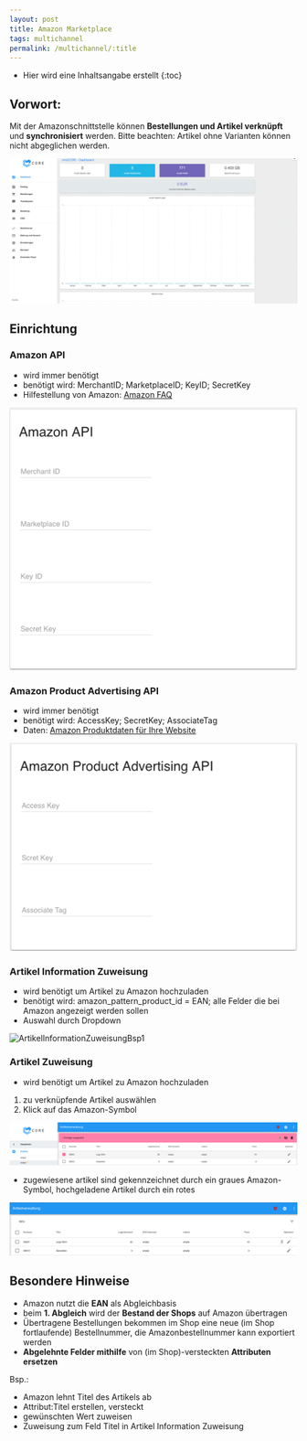 ```yaml
---
layout: post
title: Amazon Marketplace
tags: multichannel
permalink: /multichannel/:title
---
```



+ Hier wird eine Inhaltsangabe erstellt
{:toc}


## Vorwort:


Mit der Amazonschnittstelle können **Bestellungen und Artikel verknüpft** und **synchronisiert** werden.
Bitte beachten:  Artikel ohne Varianten können nicht abgeglichen werden.


![AmazonEinstellungen][1]




## Einrichtung


### Amazon API 


- wird immer benötigt
- benötigt wird: MerchantID; MarketplaceID; KeyID; SecretKey
- Hilfestellung von Amazon: [Amazon FAQ][2]


![AmazoonAPI][3]


### Amazon Product Advertising API
- wird immer benötigt
- benötigt wird: AccessKey; SecretKey; AssociateTag
- Daten: [Amazon Produktdaten für Ihre Website][4]


![AmazonProductAdvertisingAPI][5]


### Artikel Information Zuweisung
- wird benötigt um Artikel zu Amazon hochzuladen
- benötigt wird: amazon_pattern_product_id = EAN; alle Felder die bei Amazon angezeigt werden sollen
- Auswahl durch Dropdown


![ArtikelInformationZuweisungBsp1][6]


### Artikel Zuweisung
- wird benötigt um Artikel zu Amazon hochzuladen
1. zu verknüpfende Artikel auswählen
2. Klick auf das Amazon-Symbol


![AmazonArtikelZuweisung][7]


- zugewiesene artikel sind gekennzeichnet durch ein graues Amazon-Symbol, hochgeladene Artikel durch ein rotes


![AmazonArtikelZugewiesen][8]


## Besondere Hinweise


- Amazon nutzt die **EAN** als Abgleichbasis
- beim **1. Abgleich** wird der **Bestand der Shops** auf Amazon übertragen
- Übertragene Bestellungen bekommen im Shop eine neue (im Shop fortlaufende) Bestellnummer, die Amazonbestellnummer kann exportiert werden
- **Abgelehnte Felder mithilfe** von (im Shop)-versteckten **Attributen ersetzen**


Bsp.: 
- Amazon lehnt Titel des Artikels ab
- Attribut:Titel erstellen, versteckt
- gewünschten Wert zuweisen
- Zuweisung zum Feld Titel in Artikel Information Zuweisung












[1]: /img/AmazonEinstellungenPosition.gif
[2]: https://developer.amazonservices.de/gp/mws/faq.html
[3]: /img/AmazonAPI.png
[4]: https://partnernet.amazon.de/gp/advertising/api/detail/main.html
[5]: /img/AmazonProductAdvertisingAPI.png
[6]: /im/ArtikelInformationZuweisungBsp1.png
[7]: /img/AmazonArtikelZuweisung.png
[8]: /img/AmazonArtikelZugewiesen.png
